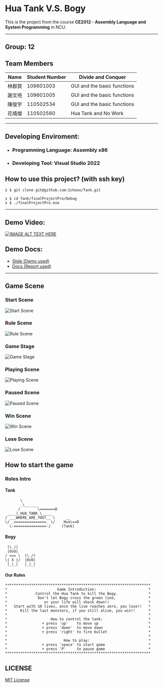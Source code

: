 # Hua Tank V.S. Bogy

This is the project from the course **CE2012 - Assembly Language and System Programming** in NCU.

---

## Group: 12

## Team Members

|  Name  | Student Number |    Divide and Conquer       |
|--------|----------------|-----------------------------|
|  林群賀 |   109601003    | GUI and the basic functions |
|  謝文喨 |   109601005    | GUI and the basic functions |
|  陳俊宇 |   110502534    | GUI and the basic functions |
|  花靖傑 |   110502560    |     Hua Tank and No Work    |


---

## Developing Enviroment:

* ### Programming Language: Assembly x86
* ### Developing Tool: Visual Studio 2022

## How to use this project? (with ssh key)

``` shell
❯ $ git clone git@github.com:1chooo/Tank.git

❯ $ cd Tank/finalProjectPro/Debug
❯ $ ./finalProjectPro.exe
```

---

## Demo Video:

[![IMAGE ALT TEXT HERE](./assets/img/youtube_page.png)](https://www.youtube.com/watch?v=LDo21oNI0Ws)


## Demo Docs:

* [Slide (Demo used)](assets/docs/[CE2012]_final_demo.pdf)
* [Docs (Report used)](assets/docs/[CE2012]_final_report.pdf)

---

<!-- <object data="http://yoursite.com/the.pdf" type="application/pdf" width="700px" height="700px">
    <embed src="http://yoursite.com/the.pdf">
        <p>This browser does not support PDFs. Please download the PDF to view it: <a href="http://yoursite.com/the.pdf">Download PDF</a>.</p>
    </embed>
</object> -->

## Game Scene


### Start Scene
![Start Scene](assets/img/start_scene.png)

### Rule Scene
![Rule Scene](assets/img/rule_scene.png)

### Game Stage
![Game Stage](assets/img/game_scene.png)

### Playing Scene
![Playing Scene](assets/img/playing_scene.png)

### Paused Scene
![Paused Scene](assets/img/paused_scene.png)

### Win Scene
![Win Scene](assets/img/win_scene.png)

### Lose Scene
![Lose Scene](assets/img/lose_scene.png)


## How to start the game
### Roles Intro


#### Tank 
```
       \                
       _\______         
      /        \=======D
 ____|_HUA_TANK_\_____  
/ ___WHERE_ARE_YOU?__ \     __    
\/ _===============_ \/    Hua\==D
  \-===============-/     (Tank)  
```

#### Bogy

```
 (\_/) 
 |OvO| 
/ === \  (\_/)
\| X |/  |OvO|
 |_|_|   |_|_|
```

#### Our Rules

```
*******************************************************************
*                       Game Introduction:                        *
*             Control the Hua Tank to kill the Bogy.              *
*              Don't let Bogy cross the green line,               *
*                 or your life will shock down!!                  *
*   Start with 10 lives, once the live reaches zero, you lose!!   *
*      Kill the last monsters, if you still alive, you win!!      *
*                                                                 *
*                    How to control the tank:                     *
*                + press 'up'    to move up                       *
*                + press 'down'  to move down                     *
*                + press 'right' to fire bullet                   *
*                                                                 *
*                          How to play:                           *
*                + press 'space' to start game                    *
*                + press 'P'     to pause game                    *
*******************************************************************
```

## LICENSE
[MIT License](LICENSE)